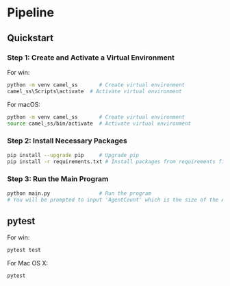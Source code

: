 # Pipeline

## Quickstart

### Step 1: Create and Activate a Virtual Environment
For win:
```bash
python -m venv camel_ss       # Create virtual environment
camel_ss\Scripts\activate  # Activate virtual environment
```
For macOS:
```bash
python -m venv camel_ss       # Create virtual environment
source camel_ss/bin/activate  # Activate virtual environment
```

### Step 2: Install Necessary Packages

```bash
pip install --upgrade pip     # Upgrade pip
pip install -r requirements.txt # Install packages from requirements file
```

### Step 3: Run the Main Program

```bash
python main.py                # Run the program
# You will be prompted to input 'AgentCount' which is the size of the AI-Society/Sandbox
```

## pytest

For win:
```bash
pytest test
```

For Mac OS X:
```bash
pytest
```
